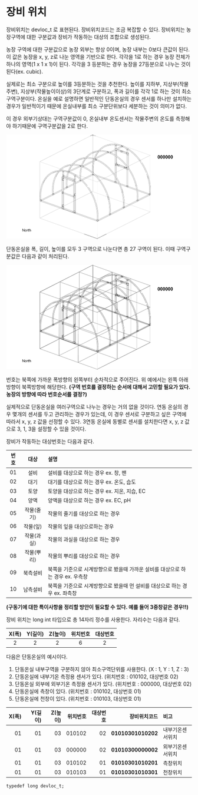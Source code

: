 # 장비 위치

장비위치는 devloc_t 로 표현된다. 장비위치코드는 조금 복잡할 수 있다. 장비위치는 농장구역에 대한 구분값과 장비가 작동하는 대상의 조합으로 생성된다.


농장 구역에 대한 구분값으로 농장 외부는 항상 0이며, 농장 내부는 0보다 큰값이 된다. 이 값은 농장을 x, y, z로 나눈 영역을 기반으로 한다. 각각을 1로 하는 경우 농장 전체가 하나의 영역(1 x 1 x 1)이 된다. 각각을 3 등분하는 경우 농장을 27등분으로 나누는 것이 된다(ex. cubic).


실제로는 최소 구분으로 높이를 3등분하는 것을 추천한다. 높이를 지하부, 지상부(작물주변), 지상부(작물높이이상)의 3단계로 구분하고, 폭과 길이를 각각 1로 하는 것이 최소구역구분이다.  온실을 예로 설명하면 일반적인 단동온실의 경우 센서를 하나만 설치하는 경우가 일반적이기 때문에 온실내부를 최소 구분단위보다 세분하는 것이 의미가 없다. 

이 경우 외부기상대는 구역구분값이 0, 온실내부 온도센서는 작물주변의 온도를 측정해야 하기때문에 구역구분값을 2로 한다. 

![greenhouse1](../images/device_location_1.gif)

단동온실을 폭, 길이, 높이를 모두 3 구역으로 나눈다면 총 27 구역이 된다. 이때 구역구분값은 다음과 같이 처리된다.

![greenhouse2](../images/device_location_2.gif)

번호는 북쪽에 가까운 폭방향의 왼쪽부터 순차적으로 주어진다. 위 예에서는 왼쪽 아래방향이 북쪽방향에 해당한다.
**(구역 번호를 결정하는 순서에 대해서 고민할 필요가 있다. 농장의 방향에 따라 번호순서를 결정?)**

실제적으로 단동온실을 여러구역으로 나누는 경우는 거의 없을 것이다. 연동 온실의 경우 몇개의 센서를 두고 관리하는 경우가 있는데, 이 경우 센서로 구분하고 싶은 구역에 따라서 x, y, z 값을 선정할 수 있다. 3연동 온실에 동별로 센서를 설치한다면 x, y, z 값으로 3, 1, 3을 설정할 수 있을 것이다.


장비가 작동하는 대상번호는 다음과 같다.

| 번호 | 대상 | 설명 |
|:--------:|:--------:|:--------|
| 01 | 설비 | 설비를 대상으로 하는 경우 ex. 창, 팬 |
| 02 | 대기 | 대기를 대상으로 하는 경우 ex. 온도, 습도 |
| 03 | 토양 | 토양을 대상으로 하는 경우 ex. 지온, 지습, EC | 
| 04 | 양액 | 양액을 대상으로 하는 경우 ex. EC, pH | 
| 05 | 작물(줄기) | 작물의 줄기를 대상으로 하는 경우 | 
| 06 | 작물(잎) | 작물의 잎을 대상으로하는 경우 |
| 07 | 작물(과실) | 작물의 과실을 대상으로 하는 경우 | 
| 08 | 작물(뿌리) | 작물의 뿌리를 대상으로 하는 경우 |
| 09 | 북측설비 | 북쪽을 기준으로 시계방향으로 봤을때 가까운 설비를 대상으로 하는 경우 ex. 우측창 |
| 10 | 남측설비 | 북쪽을 기준으로 시계방향으로 봤을때 먼 설비를 대상으로 하는 경우 ex. 좌측창 |


**(구동기에 대한 특이사항을 정리할 방안이 필요할 수 있다. 예를 들어 3중창같은 경우!!)**


장비 위치는 long int 타입으로 총 14자리 정수를 사용한다. 자리수는 다음과 같다.

| X(폭) | Y(길이) | Z(높이) | 위치번호 | 대상번호 |
|:--------:|:--------:|:--------:|:--------:|:--------:|
| 2 | 2 | 2 | 6 | 2|

다음은 단동온실의 예시이다.

1. 단동온실 내부구역을 구분하지 않아 최소구역단위를 사용한다. (X : 1, Y : 1, Z : 3)
1. 단동온실에 내부기온 측정용 센서가 있다. (위치번호 : 010102, 대상번호 02)
1. 단동온실 외부에 외부기온 측정용 센서가 있다. (위치번호 : 000000, 대상번호 02)
1. 단동온실에 측창이 있다. (위치번호 : 010102, 대상번호 01)
1. 단동온실에 천창이 있다. (위치번호 : 010103, 대상번호 01)

| X(폭) | Y(길이) | Z(높이) | 위치번호 | 대상번호 | **장비위치코드** | 비고 | 
|--------:|--------:|--------:|--------:|--------:|--------:|:--------|
| 01 | 01 | 03 | 010102 | 02 | **01010301010202** | 내부기온센서위치 |
| 01 | 01 | 03 | 000000 | 02 | **01010300000002** | 외부기온센서위치 |
| 01 | 01 | 03 | 010102 | 01 | **01010301010201** | 측창위치 |
| 01 | 01 | 03 | 010103 | 01 | **01010301010301** | 천창위치 |


```
typedef long devloc_t;
```
